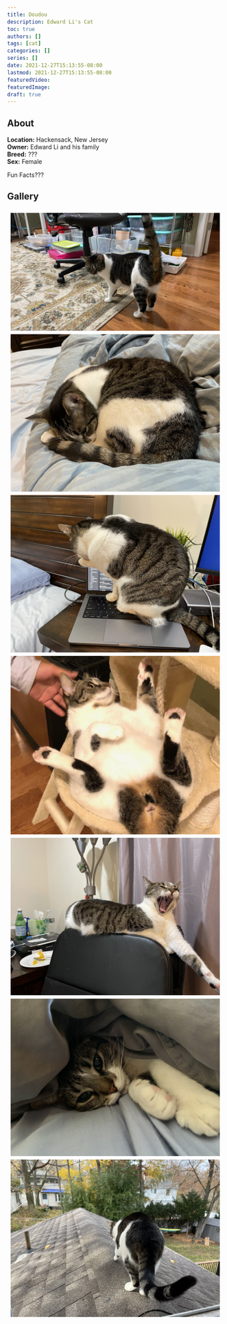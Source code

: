 ```yaml
---
title: Doudou
description: Edward Li's Cat
toc: true
authors: []
tags: [cat]
categories: []
series: []
date: 2021-12-27T15:13:55-08:00
lastmod: 2021-12-27T15:13:55-08:00
featuredVideo:
featuredImage:
draft: true
---
```


## About

**Location:** Hackensack, New Jersey  
**Owner:** Edward Li and his family  
**Breed:** ???  
**Sex:** Female  

Fun Facts???

<style>
  .i_row {
    display: flex;
    flex-wrap: wrap;
    padding: 0 4px;
  }

  /* Create two equal columns that sits next to each other */
  .i_col_half {
    flex: 50%;
    padding: 0 4px;
  }

  .i_col_half img {
    margin-top: 8px;
    vertical-align: middle;
  }

  .i_col_full {
    flex: 100%;
    padding: 0 4px;
  }

  .i_col_full img {
    margin-top: 8px;
    vertical-align: middle;
  }
</style>

## Gallery
<div class="i_row">
  <div class="i_col_full">
    <img src="/cats/miaomi/miaomi_1.jpeg">
  </div>
  <div class="i_col_half">
    <img src="/cats/miaomi/miaomi_2.jpeg">
    <img src="/cats/miaomi/miaomi_3.jpeg">
    <img src="/cats/miaomi/miaomi_5.JPG">
  </div>
  <div class="i_col_half">
    <img src="/cats/miaomi/miaomi_4.jpeg">
    <img src="/cats/miaomi/miaomi_6.jpeg">
    <img src="/cats/miaomi/miaomi_7.jpeg">
  </div>
</div>